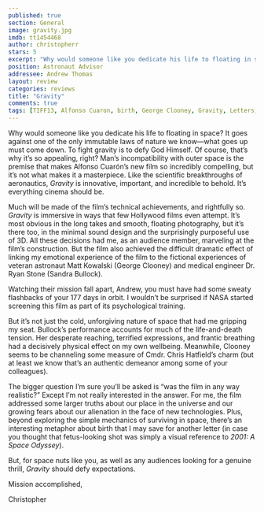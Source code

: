```yaml
---
published: true
section: General
image: gravity.jpg
imdb: tt1454468
author: christopherr 
stars: 5
excerpt: "Why would someone like you dedicate his life to floating in space? It goes against one of the only immutable laws of nature we know—what goes up must come down."
position: Astronaut Advisor
addressee: Andrew Thomas
layout: review
categories: reviews
title: "Gravity"
comments: true
tags: [TIFF13, Alfonso Cuaron, birth, George Clooney, Gravity, Letters, Oscars 2014, Sandra Bullock, sc-fi, space, TIFF, Toronto International Film Festival]
---
```

<p>Why would someone like you dedicate his life to floating in space? It goes against one of the only immutable laws of nature we know&mdash;what goes up must come down. To fight gravity is to defy God Himself. Of course, that&rsquo;s why it&rsquo;s so appealing, right? Man&rsquo;s incompatibility with outer space is the premise that makes Alfonso Cuar&oacute;n&rsquo;s new film so incredibly compelling, but it&rsquo;s not what makes it a masterpiece. Like the scientific breakthroughs of aeronautics, <em>Gravity</em> is innovative, important, and incredible to behold. It&rsquo;s everything cinema should be.</p>
<p>Much will be made of the film&rsquo;s technical achievements, and rightfully so. <em>Gravity </em>is immersive in ways that few Hollywood films even attempt. It&rsquo;s most obvious in the long takes and smooth, floating photography, but it&rsquo;s there too, in the minimal sound design and the surprisingly purposeful use of 3D. All these decisions had me, as an audience member, marveling at the film&rsquo;s construction. But the film also achieved the difficult dramatic effect of linking my emotional experience of the film to the fictional experiences of veteran astronaut Matt Kowalski (George Clooney) and medical engineer Dr. Ryan Stone (Sandra Bullock).</p>
<p>Watching their mission fall apart, Andrew, you must have had some sweaty flashbacks of your 177 days in orbit. I wouldn&rsquo;t be surprised if NASA started screening this film as part of its psychological training.</p>
<p>But it&rsquo;s not just the cold, unforgiving nature of space that had me gripping my seat. Bullock&rsquo;s performance accounts for much of the life-and-death tension. Her desperate reaching, terrified expressions, and frantic breathing had a decisively physical effect on my own wellbeing. Meanwhile, Clooney seems to be channeling some measure of Cmdr. Chris Hatfield&rsquo;s charm (but at least we know that&rsquo;s an authentic demeanor among some of your colleagues).&nbsp;</p>
<p>The bigger question I&rsquo;m sure you&rsquo;ll be asked is &ldquo;was the film in any way realistic?&rdquo; Except I&rsquo;m not really interested in the answer. For me, the film addressed some larger truths about our place in the universe and our growing fears about our alienation in the face of new technologies. Plus, beyond exploring the simple mechanics of surviving in space, there&rsquo;s an interesting metaphor about birth that I may save for another letter (in case you thought that fetus-looking shot was simply a visual reference to <em>2001: A Space Odyssey</em>).&nbsp;</p>
<p>But, for space nuts like you, as well as any audiences looking for a genuine thrill, <em>Gravity</em> should defy expectations.</p>
<p>Mission accomplished,</p>
<p>Christopher</p>
